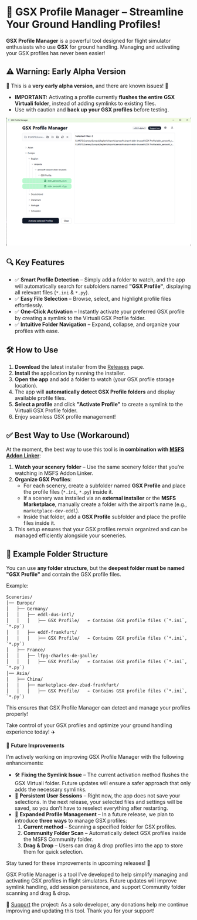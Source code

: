 # 🚀 GSX Profile Manager – Streamline Your Ground Handling Profiles!  

**GSX Profile Manager** is a powerful tool designed for flight simulator enthusiasts who use **GSX** for ground handling. Managing and activating your GSX profiles has never been easier!  

## ⚠️ Warning: Early Alpha Version  

🚧 This is a **very early alpha version**, and there are known issues! 🚧  

- **IMPORTANT:** Activating a profile currently **flushes the entire GSX Virtuali folder**, instead of adding symlinks to existing files.  
- Use with caution and **back up your GSX profiles** before testing.  

![alt text](https://github.com/grtn91/gsx-profile-manager/blob/master/public/screenshot-new.png "Screenshot of App")


## 🔍 Key Features  

- ✅ **Smart Profile Detection** – Simply add a folder to watch, and the app will automatically search for subfolders named **"GSX Profile"**, displaying all relevant files (`*.ini` & `*.py`).  
- ✅ **Easy File Selection** – Browse, select, and highlight profile files effortlessly.  
- ✅ **One-Click Activation** – Instantly activate your preferred GSX profile by creating a symlink to the Virtuali GSX Profile folder.  
- ✅ **Intuitive Folder Navigation** – Expand, collapse, and organize your profiles with ease.  

## 🛠️ How to Use  

1. **Download** the latest installer from the [Releases](https://github.com/grtn91/gsx-profile-manager/releases/tag/0.0.1-alpha-3) page.  
2. **Install** the application by running the installer.  
3. **Open the app** and add a folder to watch (your GSX profile storage location).  
4. The app will **automatically detect GSX Profile folders** and display available profile files.  
5. **Select a profile** and click **"Activate Profile"** to create a symlink to the Virtuali GSX Profile folder.  
6. Enjoy seamless GSX profile management!  

## ✅ Best Way to Use (Workaround)  

At the moment, the best way to use this tool is **in combination with [MSFS Addon Linker](https://flightsim.to/file/1572/msfs-addons-linker)**:  

1. **Watch your scenery folder** – Use the same scenery folder that you're watching in MSFS Addon Linker.  
2. **Organize GSX Profiles**:  
   - For each scenery, create a subfolder named **GSX Profile** and place the profile files (`*.ini`, `*.py`) inside it.  
   - If a scenery was installed via an **external installer** or the **MSFS Marketplace**, manually create a folder with the airport’s name (e.g., `marketplace-dev-eddl`).  
   - Inside that folder, add a **GSX Profile** subfolder and place the profile files inside it.  
3. This setup ensures that your GSX profiles remain organized and can be managed efficiently alongside your sceneries.  

## 📂 Example Folder Structure  

You can use **any folder structure**, but the **deepest folder must be named "GSX Profile"** and contain the GSX profile files.  

Example:  

```plaintext
Sceneries/
│── Europe/
│   ├── Germany/
│   │   ├── eddl-dus-intl/
│   │   │   ├── GSX Profile/   ← Contains GSX profile files (`*.ini`, `*.py`)
│   │   ├── eddf-frankfurt/
│   │   │   ├── GSX Profile/   ← Contains GSX profile files (`*.ini`, `*.py`)
│   ├── France/
│   │   ├── lfpg-charles-de-gaulle/
│   │   │   ├── GSX Profile/   ← Contains GSX profile files (`*.ini`, `*.py`)
│── Asia/
│   ├── China/
│   │   ├── marketplace-dev-zbad-frankfurt/
│   │   │   ├── GSX Profile/   ← Contains GSX profile files (`*.ini`, `*.py`)
```
This ensures that GSX Profile Manager can detect and manage your profiles properly!

Take control of your GSX profiles and optimize your ground handling experience today! ✈️

🔧 **Future Improvements**  

I'm actively working on improving GSX Profile Manager with the following enhancements:  

- 🛠️ **Fixing the Symlink Issue** – The current activation method flushes the GSX Virtuali folder. Future updates will ensure a safer approach that only adds the necessary symlinks.  
- 💾 **Persistent User Sessions** – Right now, the app does not save your selections. In the next release, your selected files and settings will be saved, so you don’t have to reselect everything after restarting.  
- 🔄 **Expanded Profile Management** – In a future release, we plan to introduce **three ways** to manage GSX profiles:  
  1. **Current method** – Scanning a specified folder for GSX profiles.  
  2. **Community Folder Scan** – Automatically detect GSX profiles inside the MSFS Community folder.  
  3. **Drag & Drop** – Users can drag & drop profiles into the app to store them for quick selection.  

Stay tuned for these improvements in upcoming releases! 🚀 

GSX Profile Manager is a tool I’ve developed to help simplify managing and activating GSX profiles in flight simulators. Future updates will improve symlink handling, add session persistence, and support Community folder scanning and drag & drop.

💖 [Support](https://www.paypal.com/donate/?hosted_button_id=TSPHNJJ58GEGN) the project: As a solo developer, any donations help me continue improving and updating this tool. Thank you for your support!
